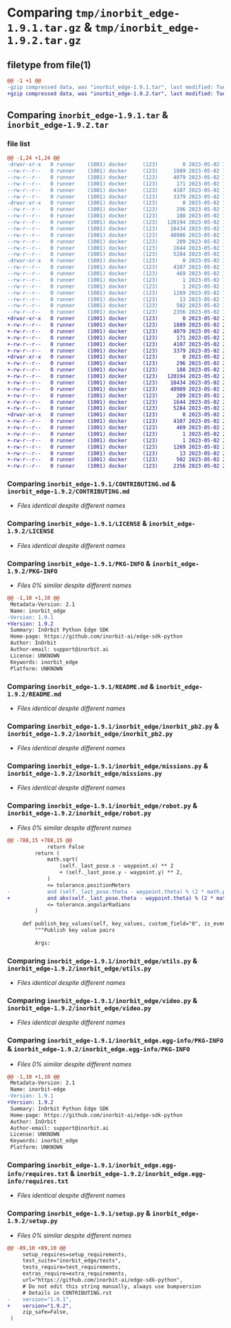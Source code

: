 # Comparing `tmp/inorbit_edge-1.9.1.tar.gz` & `tmp/inorbit_edge-1.9.2.tar.gz`

## filetype from file(1)

```diff
@@ -1 +1 @@
-gzip compressed data, was "inorbit_edge-1.9.1.tar", last modified: Tue May  2 16:39:28 2023, max compression
+gzip compressed data, was "inorbit_edge-1.9.2.tar", last modified: Tue May  2 22:04:31 2023, max compression
```

## Comparing `inorbit_edge-1.9.1.tar` & `inorbit_edge-1.9.2.tar`

### file list

```diff
@@ -1,24 +1,24 @@
-drwxr-xr-x   0 runner    (1001) docker     (123)        0 2023-05-02 16:39:28.177492 inorbit_edge-1.9.1/
--rw-r--r--   0 runner    (1001) docker     (123)     1889 2023-05-02 16:39:21.000000 inorbit_edge-1.9.1/CONTRIBUTING.md
--rw-r--r--   0 runner    (1001) docker     (123)     4079 2023-05-02 16:39:21.000000 inorbit_edge-1.9.1/LICENSE
--rw-r--r--   0 runner    (1001) docker     (123)      171 2023-05-02 16:39:21.000000 inorbit_edge-1.9.1/MANIFEST.in
--rw-r--r--   0 runner    (1001) docker     (123)     4107 2023-05-02 16:39:28.177492 inorbit_edge-1.9.1/PKG-INFO
--rw-r--r--   0 runner    (1001) docker     (123)     3379 2023-05-02 16:39:21.000000 inorbit_edge-1.9.1/README.md
-drwxr-xr-x   0 runner    (1001) docker     (123)        0 2023-05-02 16:39:28.173492 inorbit_edge-1.9.1/inorbit_edge/
--rw-r--r--   0 runner    (1001) docker     (123)      296 2023-05-02 16:39:21.000000 inorbit_edge-1.9.1/inorbit_edge/__init__.py
--rw-r--r--   0 runner    (1001) docker     (123)      188 2023-05-02 16:39:21.000000 inorbit_edge-1.9.1/inorbit_edge/commands.py
--rw-r--r--   0 runner    (1001) docker     (123)   120194 2023-05-02 16:39:21.000000 inorbit_edge-1.9.1/inorbit_edge/inorbit_pb2.py
--rw-r--r--   0 runner    (1001) docker     (123)    18434 2023-05-02 16:39:21.000000 inorbit_edge-1.9.1/inorbit_edge/missions.py
--rw-r--r--   0 runner    (1001) docker     (123)    40986 2023-05-02 16:39:21.000000 inorbit_edge-1.9.1/inorbit_edge/robot.py
--rw-r--r--   0 runner    (1001) docker     (123)      209 2023-05-02 16:39:21.000000 inorbit_edge-1.9.1/inorbit_edge/types.py
--rw-r--r--   0 runner    (1001) docker     (123)     1644 2023-05-02 16:39:21.000000 inorbit_edge-1.9.1/inorbit_edge/utils.py
--rw-r--r--   0 runner    (1001) docker     (123)     5284 2023-05-02 16:39:21.000000 inorbit_edge-1.9.1/inorbit_edge/video.py
-drwxr-xr-x   0 runner    (1001) docker     (123)        0 2023-05-02 16:39:28.177492 inorbit_edge-1.9.1/inorbit_edge.egg-info/
--rw-r--r--   0 runner    (1001) docker     (123)     4107 2023-05-02 16:39:28.000000 inorbit_edge-1.9.1/inorbit_edge.egg-info/PKG-INFO
--rw-r--r--   0 runner    (1001) docker     (123)      469 2023-05-02 16:39:28.000000 inorbit_edge-1.9.1/inorbit_edge.egg-info/SOURCES.txt
--rw-r--r--   0 runner    (1001) docker     (123)        1 2023-05-02 16:39:28.000000 inorbit_edge-1.9.1/inorbit_edge.egg-info/dependency_links.txt
--rw-r--r--   0 runner    (1001) docker     (123)        1 2023-05-02 16:39:28.000000 inorbit_edge-1.9.1/inorbit_edge.egg-info/not-zip-safe
--rw-r--r--   0 runner    (1001) docker     (123)     1269 2023-05-02 16:39:28.000000 inorbit_edge-1.9.1/inorbit_edge.egg-info/requires.txt
--rw-r--r--   0 runner    (1001) docker     (123)       13 2023-05-02 16:39:28.000000 inorbit_edge-1.9.1/inorbit_edge.egg-info/top_level.txt
--rw-r--r--   0 runner    (1001) docker     (123)      502 2023-05-02 16:39:28.177492 inorbit_edge-1.9.1/setup.cfg
--rw-r--r--   0 runner    (1001) docker     (123)     2356 2023-05-02 16:39:21.000000 inorbit_edge-1.9.1/setup.py
+drwxr-xr-x   0 runner    (1001) docker     (123)        0 2023-05-02 22:04:31.657637 inorbit_edge-1.9.2/
+-rw-r--r--   0 runner    (1001) docker     (123)     1889 2023-05-02 22:04:23.000000 inorbit_edge-1.9.2/CONTRIBUTING.md
+-rw-r--r--   0 runner    (1001) docker     (123)     4079 2023-05-02 22:04:23.000000 inorbit_edge-1.9.2/LICENSE
+-rw-r--r--   0 runner    (1001) docker     (123)      171 2023-05-02 22:04:23.000000 inorbit_edge-1.9.2/MANIFEST.in
+-rw-r--r--   0 runner    (1001) docker     (123)     4107 2023-05-02 22:04:31.657637 inorbit_edge-1.9.2/PKG-INFO
+-rw-r--r--   0 runner    (1001) docker     (123)     3379 2023-05-02 22:04:23.000000 inorbit_edge-1.9.2/README.md
+drwxr-xr-x   0 runner    (1001) docker     (123)        0 2023-05-02 22:04:31.653637 inorbit_edge-1.9.2/inorbit_edge/
+-rw-r--r--   0 runner    (1001) docker     (123)      296 2023-05-02 22:04:23.000000 inorbit_edge-1.9.2/inorbit_edge/__init__.py
+-rw-r--r--   0 runner    (1001) docker     (123)      188 2023-05-02 22:04:23.000000 inorbit_edge-1.9.2/inorbit_edge/commands.py
+-rw-r--r--   0 runner    (1001) docker     (123)   120194 2023-05-02 22:04:23.000000 inorbit_edge-1.9.2/inorbit_edge/inorbit_pb2.py
+-rw-r--r--   0 runner    (1001) docker     (123)    18434 2023-05-02 22:04:23.000000 inorbit_edge-1.9.2/inorbit_edge/missions.py
+-rw-r--r--   0 runner    (1001) docker     (123)    40989 2023-05-02 22:04:23.000000 inorbit_edge-1.9.2/inorbit_edge/robot.py
+-rw-r--r--   0 runner    (1001) docker     (123)      209 2023-05-02 22:04:23.000000 inorbit_edge-1.9.2/inorbit_edge/types.py
+-rw-r--r--   0 runner    (1001) docker     (123)     1644 2023-05-02 22:04:23.000000 inorbit_edge-1.9.2/inorbit_edge/utils.py
+-rw-r--r--   0 runner    (1001) docker     (123)     5284 2023-05-02 22:04:23.000000 inorbit_edge-1.9.2/inorbit_edge/video.py
+drwxr-xr-x   0 runner    (1001) docker     (123)        0 2023-05-02 22:04:31.657637 inorbit_edge-1.9.2/inorbit_edge.egg-info/
+-rw-r--r--   0 runner    (1001) docker     (123)     4107 2023-05-02 22:04:31.000000 inorbit_edge-1.9.2/inorbit_edge.egg-info/PKG-INFO
+-rw-r--r--   0 runner    (1001) docker     (123)      469 2023-05-02 22:04:31.000000 inorbit_edge-1.9.2/inorbit_edge.egg-info/SOURCES.txt
+-rw-r--r--   0 runner    (1001) docker     (123)        1 2023-05-02 22:04:31.000000 inorbit_edge-1.9.2/inorbit_edge.egg-info/dependency_links.txt
+-rw-r--r--   0 runner    (1001) docker     (123)        1 2023-05-02 22:04:31.000000 inorbit_edge-1.9.2/inorbit_edge.egg-info/not-zip-safe
+-rw-r--r--   0 runner    (1001) docker     (123)     1269 2023-05-02 22:04:31.000000 inorbit_edge-1.9.2/inorbit_edge.egg-info/requires.txt
+-rw-r--r--   0 runner    (1001) docker     (123)       13 2023-05-02 22:04:31.000000 inorbit_edge-1.9.2/inorbit_edge.egg-info/top_level.txt
+-rw-r--r--   0 runner    (1001) docker     (123)      502 2023-05-02 22:04:31.657637 inorbit_edge-1.9.2/setup.cfg
+-rw-r--r--   0 runner    (1001) docker     (123)     2356 2023-05-02 22:04:23.000000 inorbit_edge-1.9.2/setup.py
```

### Comparing `inorbit_edge-1.9.1/CONTRIBUTING.md` & `inorbit_edge-1.9.2/CONTRIBUTING.md`

 * *Files identical despite different names*

### Comparing `inorbit_edge-1.9.1/LICENSE` & `inorbit_edge-1.9.2/LICENSE`

 * *Files identical despite different names*

### Comparing `inorbit_edge-1.9.1/PKG-INFO` & `inorbit_edge-1.9.2/PKG-INFO`

 * *Files 0% similar despite different names*

```diff
@@ -1,10 +1,10 @@
 Metadata-Version: 2.1
 Name: inorbit_edge
-Version: 1.9.1
+Version: 1.9.2
 Summary: InOrbit Python Edge SDK
 Home-page: https://github.com/inorbit-ai/edge-sdk-python
 Author: InOrbit
 Author-email: support@inorbit.ai
 License: UNKNOWN
 Keywords: inorbit_edge
 Platform: UNKNOWN
```

### Comparing `inorbit_edge-1.9.1/README.md` & `inorbit_edge-1.9.2/README.md`

 * *Files identical despite different names*

### Comparing `inorbit_edge-1.9.1/inorbit_edge/inorbit_pb2.py` & `inorbit_edge-1.9.2/inorbit_edge/inorbit_pb2.py`

 * *Files identical despite different names*

### Comparing `inorbit_edge-1.9.1/inorbit_edge/missions.py` & `inorbit_edge-1.9.2/inorbit_edge/missions.py`

 * *Files identical despite different names*

### Comparing `inorbit_edge-1.9.1/inorbit_edge/robot.py` & `inorbit_edge-1.9.2/inorbit_edge/robot.py`

 * *Files 0% similar despite different names*

```diff
@@ -788,15 +788,15 @@
             return False
         return (
             math.sqrt(
                 (self._last_pose.x - waypoint.x) ** 2
                 + (self._last_pose.y - waypoint.y) ** 2,
             )
             <= tolerance.positionMeters
-            and (self._last_pose.theta - waypoint.theta) % (2 * math.pi)
+            and abs(self._last_pose.theta - waypoint.theta) % (2 * math.pi)
             <= tolerance.angularRadians
         )
 
     def publish_key_values(self, key_values, custom_field="0", is_event=False):
         """Publish key value pairs
 
         Args:
```

### Comparing `inorbit_edge-1.9.1/inorbit_edge/utils.py` & `inorbit_edge-1.9.2/inorbit_edge/utils.py`

 * *Files identical despite different names*

### Comparing `inorbit_edge-1.9.1/inorbit_edge/video.py` & `inorbit_edge-1.9.2/inorbit_edge/video.py`

 * *Files identical despite different names*

### Comparing `inorbit_edge-1.9.1/inorbit_edge.egg-info/PKG-INFO` & `inorbit_edge-1.9.2/inorbit_edge.egg-info/PKG-INFO`

 * *Files 0% similar despite different names*

```diff
@@ -1,10 +1,10 @@
 Metadata-Version: 2.1
 Name: inorbit-edge
-Version: 1.9.1
+Version: 1.9.2
 Summary: InOrbit Python Edge SDK
 Home-page: https://github.com/inorbit-ai/edge-sdk-python
 Author: InOrbit
 Author-email: support@inorbit.ai
 License: UNKNOWN
 Keywords: inorbit_edge
 Platform: UNKNOWN
```

### Comparing `inorbit_edge-1.9.1/inorbit_edge.egg-info/requires.txt` & `inorbit_edge-1.9.2/inorbit_edge.egg-info/requires.txt`

 * *Files identical despite different names*

### Comparing `inorbit_edge-1.9.1/setup.py` & `inorbit_edge-1.9.2/setup.py`

 * *Files 0% similar despite different names*

```diff
@@ -89,10 +89,10 @@
     setup_requires=setup_requirements,
     test_suite="inorbit_edge/tests",
     tests_require=test_requirements,
     extras_require=extra_requirements,
     url="https://github.com/inorbit-ai/edge-sdk-python",
     # Do not edit this string manually, always use bumpversion
     # Details in CONTRIBUTING.rst
-    version="1.9.1",
+    version="1.9.2",
     zip_safe=False,
 )
```

